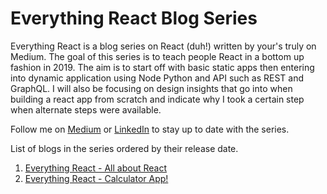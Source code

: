 # Everything React Blog Series

Everything React is a blog series on React (duh!) written by your's truly on Medium. The goal of this series is to teach people React in a bottom up fashion in 2019. The aim is to start off with basic static apps then entering into dynamic application using Node Python and API such as REST and GraphQL. I will also be focusing on design insights that go into when building a react app from scratch and indicate why I took a certain step when alternate steps were available.

Follow me on [Medium](https://medium.com/@danyal_imran) or [LinkedIn](https://www.linkedin.com/in/danz1ka19/) to stay up to date with the series. 

List of blogs in the series ordered by their release date.

1. [Everything React - All about React](https://medium.com/@danyal_imran/everything-react-all-about-react-6d7a8de4bb05)
2. [Everything React - Calculator App!](https://medium.com/@danyal_imran/everything-react-first-app-188b33a880ca)
